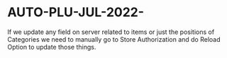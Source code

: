 # AUTO-PLU-JUL-2022-
If we update any field on server related to items or just the positions of Categories we need to manually go to Store Authorization and do Reload Option to update those things.
